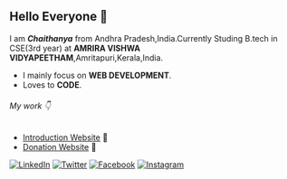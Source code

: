 ## Hello Everyone 👋
I am ***Chaithanya*** from Andhra Pradesh,India.Currently Studing B.tech in CSE(3rd year) at **AMRIRA VISHWA VIDYAPEETHAM**,Amritapuri,Kerala,India.

* I mainly focus on **WEB DEVELOPMENT**.
* Loves to **CODE**.

###### My work :point_down:

* [Introduction Website](https://chaithanyareddy123.github.io/Intro/) :sparkling_heart:
* [Donation Website](https://4-the-children.000webhostapp.com/) :pray:





 [![LinkedIn](https://drive.google.com/file/d/1PyvVyeRuit_CaZT4nwm_WEoMed13_LSE/view?usp=sharing)](https://www.linkedin.com/in/chaithanya-n-b86764191/)
 [![Twitter](http://i.imgur.com/tXSoThF.png)](https://twitter.com/nchAAithu7)
 [![Facebook](http://i.imgur.com/P3YfQoD.png)](https://www.facebook.com/ChAAithu/)
 [![Instagram](https://www.flaticon.com/premium-icon/icons/svg/2956/2956122.svg)](https://www.instagram.com/chaithu_reddy_07/?hl=en)




<!--
**ChaithanyaReddy123/ChaithanyaReddy123** is a ✨ _special_ ✨ repository because its `README.md` (this file) appears on your GitHub profile.

Here are some ideas to get you started:

- 🔭 I’m currently working on ...
- 🌱 I’m currently learning ...
- 👯 I’m looking to collaborate on ...
- 🤔 I’m looking for help with ...
- 💬 Ask me about ...
- 📫 How to reach me: ...
- 😄 Pronouns: ...
- ⚡ Fun fact: ...
-->
